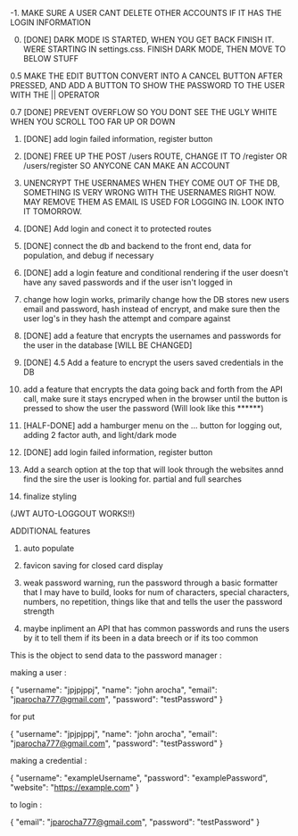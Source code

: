 -1. MAKE SURE A USER CANT DELETE OTHER ACCOUNTS IF IT HAS THE LOGIN INFORMATION

0. [DONE] DARK MODE IS STARTED, WHEN YOU GET BACK FINISH IT. WERE STARTING IN settings.css. FINISH DARK MODE, THEN MOVE TO BELOW STUFF

0.5 MAKE THE EDIT BUTTON CONVERT INTO A CANCEL BUTTON AFTER PRESSED, AND ADD A BUTTON TO SHOW THE PASSWORD TO THE USER WITH THE || OPERATOR

0.7 [DONE] PREVENT OVERFLOW SO YOU DONT SEE THE UGLY WHITE WHEN YOU SCROLL TOO FAR UP OR DOWN

1. [DONE] add login failed information, register button

2. [DONE] FREE UP THE POST /users ROUTE, CHANGE IT TO /register OR /users/register SO ANYCONE CAN MAKE AN ACCOUNT

3. UNENCRYPT THE USERNAMES WHEN THEY COME OUT OF THE DB, SOMETHING IS VERY WRONG WITH THE USERNAMES RIGHT NOW. MAY REMOVE THEM AS EMAIL IS USED FOR LOGGING IN. LOOK INTO IT TOMORROW.

4. [DONE] Add login and conect it to protected routes

5. [DONE] connect the db and backend to the front end, data for population, and debug if necessary

6. [DONE] add a login feature and conditional rendering if the user doesn't have any saved passwords and if the user isn't logged in

7. change how login works, primarily change how the DB stores new users email and password, hash instead of encrypt, and make sure then the user log's in they hash the attempt and compare against

8. [DONE] add a feature that encrypts the usernames and passwords for the user in the database             [WILL BE CHANGED]

9. [DONE] 4.5 Add a feature to encrypt the users saved credentials in the DB

10. add a feature that encrypts the data going back and forth from the API call, make sure it stays encryped when in the browser until the button is pressed to show the user the password (Will look like this ******)

11. [HALF-DONE] add a hamburger menu on the ... button for logging out, adding 2 factor auth, and light/dark mode

12. [DONE] add login failed information, register button

13. Add a search option at the top that will look through the websites annd find the sire the user is looking for. partial and full searches

14. finalize styling

(JWT AUTO-LOGGOUT WORKS!!)

ADDITIONAL features

1. auto populate

2. favicon saving for closed card display

3. weak password warning, run the password through a basic formatter that I may have to build, looks for num of characters, special characters, numbers, no repetition, things like that and tells the user the password strength

4. maybe inpliment an API that has common passwords and runs the users by it to tell them if its been in a data breech or if its too common







This is the object to send data to the password manager : 

making a user : 

{
  "username": "jpjpjppj",
  "name": "john arocha",
  "email": "jparocha777@gmail.com",
  "password": "testPassword"
}

for put 

{
  "username": "jpjpjppj",
  "name": "john arocha",
  "email": "jparocha777@gmail.com",
  "password": "testPassword"
}

making a credential :

{
  "username": "exampleUsername",
  "password": "examplePassword",
  "website": "https://example.com"
}

to login : 

{
  "email": "jparocha777@gmail.com",
  "password": "testPassword"
}